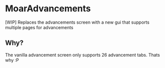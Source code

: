 # MoarAdvancements
[WIP] Replaces the advancements screen with a new gui that supports multiple pages for advancements

## Why?
The vanilla advancement screen only supports 26 advancement tabs. Thats why :P
